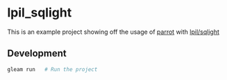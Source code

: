 # lpil_sqlight

This is an example project showing off the usage of [parrot](https://github.com/daniellionel01/parrot) with [lpil/sqlight](https://github.com/lpil/sqlight)

## Development

```sh
gleam run   # Run the project
```
